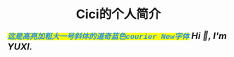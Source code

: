 # <h1 align="center" color="red">Cici的个人简介</h1>

<mark><strong><big><em><font face="courier New" color=#1E90FF>这是高亮加粗大一号斜体的道奇蓝色courier New字体<big></font><strong></mark>
Hi 👋, I'm YUXI.



